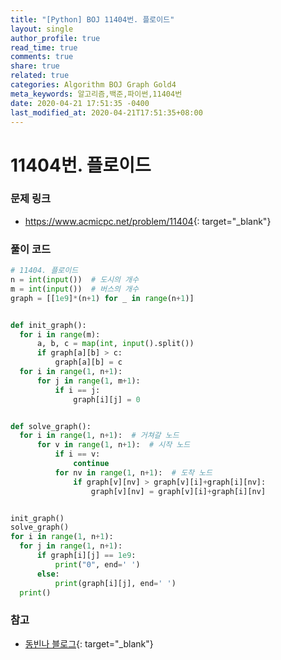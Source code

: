 ```yaml
---
title: "[Python] BOJ 11404번. 플로이드"
layout: single
author_profile: true
read_time: true
comments: true
share: true
related: true
categories: Algorithm BOJ Graph Gold4
meta_keywords: 알고리즘,백준,파이썬,11404번
date: 2020-04-21 17:51:35 -0400
last_modified_at: 2020-04-21T17:51:35+08:00
---
```


# 11404번. 플로이드

### 문제 링크

- <https://www.acmicpc.net/problem/11404>{: target="\_blank"}

### 풀이 코드

```python
# 11404. 플로이드
n = int(input())  # 도시의 개수
m = int(input())  # 버스의 개수
graph = [[1e9]*(n+1) for _ in range(n+1)]


def init_graph():
  for i in range(m):
      a, b, c = map(int, input().split())
      if graph[a][b] > c:
          graph[a][b] = c
  for i in range(1, n+1):
      for j in range(1, m+1):
          if i == j:
              graph[i][j] = 0


def solve_graph():
  for i in range(1, n+1):  # 거쳐갈 노드
      for v in range(1, n+1):  # 시작 노드
          if i == v:
              continue
          for nv in range(1, n+1):  # 도착 노드
              if graph[v][nv] > graph[v][i]+graph[i][nv]:
                  graph[v][nv] = graph[v][i]+graph[i][nv]


init_graph()
solve_graph()
for i in range(1, n+1):
  for j in range(1, n+1):
      if graph[i][j] == 1e9:
          print("0", end=' ')
      else:
          print(graph[i][j], end=' ')
  print()

```

### 참고

- [동빈나 블로그](https://m.blog.naver.com/ndb796/221234427842){: target="\_blank"}
